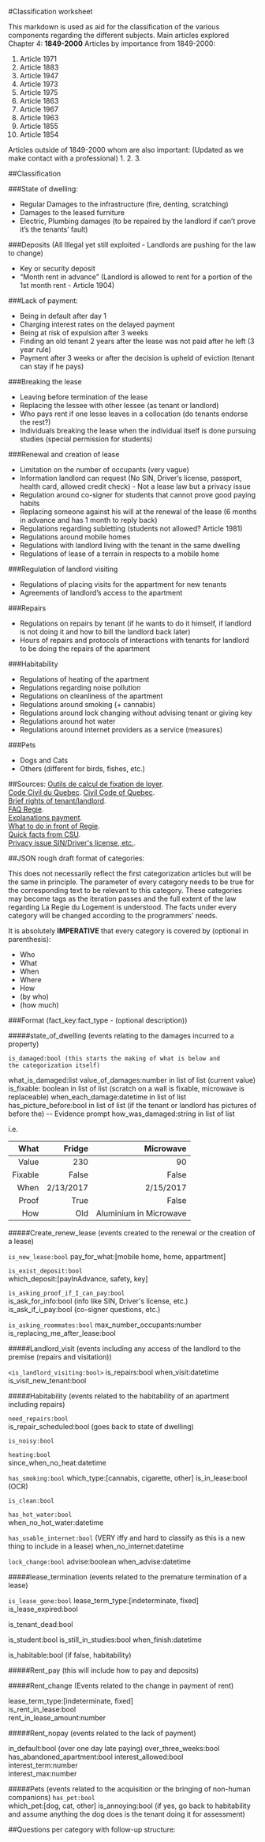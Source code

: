 #Classification worksheet

This markdown is used as aid for the classification of the various components regarding the different subjects.
Main articles explored Chapter 4: **1849-2000**
Articles by importance from 1849-2000:
1. Article 1971
2. Article 1883
3. Article 1947
4. Article 1973
5. Article 1975
6. Article 1863
7. Article 1967
8. Article 1963
9. Article 1855
10. Article 1854
 
Articles outside of 1849-2000 whom are also important: (Updated as we make contact with a professional)
1. 
2. 
3. 

##Classification

###State of dwelling:
* Regular Damages to the infrastructure (fire, denting, scratching)
* Damages to the leased furniture
* Electric, Plumbing damages (to be repaired by the landlord if can’t prove it’s the tenants’ fault)


###Deposits (All Illegal yet still exploited - Landlords are pushing for the law to change)
* Key or security deposit
* “Month rent in advance” (Landlord is allowed to rent for a portion of the 1st month rent - Article 1904)

###Lack of payment:
* Being in default after day 1
* Charging interest rates on the delayed payment
* Being at risk of expulsion after 3 weeks
* Finding an old tenant 2 years after the lease was not paid after he left (3 year rule)
* Payment after 3 weeks or after the decision is upheld of eviction (tenant can stay if he pays)

###Breaking the lease
* Leaving before termination of the lease
* Replacing the lessee with other lessee (as tenant or landlord)
* Who pays rent if one lesse leaves in a collocation (do tenants endorse the rest?)
* Individuals breaking the lease when the individual itself is done pursuing studies (special permission for students)

###Renewal and creation of lease
* Limitation on the number of occupants (very vague)
* Information landlord can request (No SIN, Driver’s license, passport, health card, allowed credit check) - Not a lease law but a privacy issue
* Regulation around co-signer for students that cannot prove good paying habits
* Replacing someone against his will at the renewal of the lease (6 months in advance and has 1 month to reply back)
* Regulations regarding subletting (students not allowed? Article 1981)
* Regulations around mobile homes
* Regulations with landlord living with the tenant in the same dwelling
* Regulations of lease of a terrain in respects to a mobile home

###Regulation of landlord visiting
* Regulations of placing visits for the appartment for new tenants
* Agreements of landlord’s access to the apartment

###Repairs
* Regulations on repairs by tenant (if he wants to do it himself, if landlord is not doing it and how to bill the landlord back later)
* Hours of repairs and protocols of interactions with tenants for landlord to be doing the repairs of the apartment

###Habitability
* Regulations of heating of the apartment
* Regulations regarding noise pollution
* Regulations on cleanliness of the apartment
* Regulations around smoking (+ cannabis)
* Regulations around lock changing without advising tenant or giving key
* Regulations around hot water
* Regulations around internet providers as a service (measures)

###Pets
* Dogs and Cats
* Others (different for birds, fishes, etc.)


##Sources:
[Outils de calcul de fixation de loyer](https://www.rdl.gouv.qc.ca/).  
[Code Civil du Quebec](http://legisquebec.gouv.qc.ca/fr/ShowDoc/cs/CCQ-1991). 
[Civil Code of Quebec](http://legisquebec.gouv.qc.ca/en/showdoc/cs/CCQ-1991).  
[Brief rights of tenant/landlord](https://www.rdl.gouv.qc.ca/fr/etre-locataire/droits-et-obligations-du-locataire).  
[FAQ Regie](https://www.rdl.gouv.qc.ca/fr/questions-frequentes).  
[Explanations payment](https://www.rdl.gouv.qc.ca/fr/etre-locataire/paiement-du-loyer).  
[What to do in front of Regie](http://legisquebec.gouv.qc.ca/fr/ShowDoc/cr/R-8.1,%20r.%205).  
[Quick facts from CSU](https://csu.qc.ca/hojo/basic-facts-about-renting-quebec-english-and-mandarin-pdf).  
[Privacy issue SIN/Driver's license, etc.](https://www.rdl.gouv.qc.ca/en/signing-a-lease/the-lease-and-protection-of-personal-information).  

##JSON rough draft format of categories:

This does not necessarily reflect the first categorization articles but will be the same in principle.
The parameter of every category needs to be true for the corresponding text to be relevant to this category.
These categories may become tags as the iteration passes and the full extent of the law regarding La Regie du Logement is understood. 
The facts under every category will be changed according to the programmers' needs.  

It is absolutely **IMPERATIVE** that every category is covered by (optional in parenthesis):

* Who
* What
* When
* Where
* How
* (by who)
* (how much)

###Format (fact_key:fact_type - (optional description))

#####state_of_dwelling (events relating to the damages incurred to a property)


<code>is_damaged:bool (this starts the making of what is below and the categorization itself)</code>


what_is_damaged:list 
value_of_damages:number in list of list (current value)
is_fixable: boolean in list of list (scratch on a wall is fixable, microwave is replaceable)
when_each_damage:datetime in list of list  
has_picture_before:bool in list of list (if the tenant or landlord has pictures of before the) -- Evidence prompt
how_was_damaged:string in list of list

i.e. 

| What | Fridge | Microwave |
| ------:| -----------:| -----------:|
| Value   | 230  | 90 |
| Fixable | False | False |
| When | 2/13/2017 | 2/15/2017  |
| Proof   | True | False |
| How | Old | Aluminium in Microwave |



#####Create_renew_lease (events created to the renewal or the creation of a lease)

<code>is_new_lease:bool</code>
pay_for_what:[mobile home, home, appartment]

<code>is_exist_deposit:bool</code>  
which_deposit:[payInAdvance, safety, key]

<code>is_asking_proof_if_I_can_pay:bool</code>  
is_ask_for_info:bool (info like SIN, Driver's license, etc.)  
is_ask_if_i_pay:bool (co-signer questions, etc.)

<code>is_asking_roommates:bool</code>
max_number_occupants:number
is_replacing_me_after_lease:bool


#####Landlord_visit (events including any access of the landlord to the premise (repairs and visitation))

<code><is_landlord_visiting:bool></code>
is_repairs:bool
when_visit:datetime
is_visit_new_tenant:bool

#####Habitability (events related to the habitability of an apartment including repairs)

<code>need_repairs:bool</code>  
is_repair_scheduled:bool (goes back to state of dwelling) 

<code>is_noisy:bool</code>  

<code>heating:bool</code>  
since_when_no_heat:datetime

<code>has_smoking:bool</code>
which_type:[cannabis, cigarette, other]
is_in_lease:bool (OCR)

<code>is_clean:bool</code>  

<code>has_hot_water:bool</code>  
when_no_hot_water:datetime

<code>has_usable_internet:bool</code> (VERY iffy and hard to classify as this is a new thing to include in a lease)
when_no_internet:datetime

<code>lock_change:bool</code>
advise:boolean
when_advise:datetime

#####lease_termination (events related to the premature termination of a lease)

<code>is_lease_gone:bool</code>
lease_term_type:[indeterminate, fixed]
is_lease_expired:bool
    
is_tenant_dead:bool
  
is_student:bool
is_still_in_studies:bool
when_finish:datetime

is_habitable:bool (if false, habitability)    

#####Rent_pay (this will include how to pay and deposits)


#####Rent_change (Events related to the change in payment of rent)

lease_term_type:[indeterminate, fixed]  
is_rent_in_lease:bool  
rent_in_lease_amount:number  

#####Rent_nopay (events related to the lack of payment)

</code>in_default:bool (over one day late paying) </code>
over_three_weeks:bool  
has_abandoned_apartment:bool
interest_allowed:bool  
interest_term:number  
interest_max:number  

#####Pets (events related to the acquisition or the bringing of non-human companions)
<code>has_pet:bool</code>  
which_pet:[dog, cat, other]
is_annoying:bool (if yes, go back to habitability and assume anything the dog does is the tenant doing it for assessment)

##Questions per category with follow-up structure:

